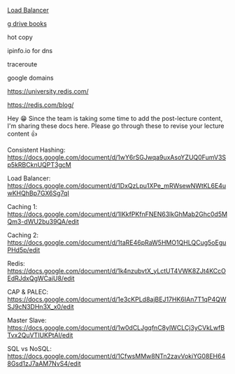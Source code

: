 

[Load Balancer](https://docs.google.com/document/d/1DxQzLpu1XPe_mRWsewNWtKL6E4uwKHQhBp7GX6Sg7qI/edit)


[g drive books](https://drive.google.com/drive/folders/1vNxeaGh376tit16Lo_mu2s9xIUP0vIEU)


hot copy

ipinfo.io for dns 

traceroute

google domains

https://university.redis.com/

https://redis.com/blog/


Hey 😁
Since the team is taking some time to add the post-lecture content, I'm sharing these docs here.
Please go through these to revise your lecture content 👍

Consistent Hashing: https://docs.google.com/document/d/1wY6rSGJwqa9uxAsoYZUQ0FumV3Sp5kRBCknUQPT3gcM

Load Balancer: https://docs.google.com/document/d/1DxQzLpu1XPe_mRWsewNWtKL6E4uwKHQhBp7GX6Sg7qI

Caching 1: https://docs.google.com/document/d/1lKkfPKfnFNEN63lkGhMab2Ghc0d5MQm3-dWU2bu39QA/edit

Caching 2: https://docs.google.com/document/d/1taRE46pRaW5HMO1QHLQCug5oEguPHd5p/edit

Redis: https://docs.google.com/document/d/1k4nzubvtX_yLctUT4VWK8ZJt4KCcOEdRJdxQgWCaiU8/edit

CAP & PALEC: https://docs.google.com/document/d/1e3cKPLd8ajBEJ17HK6IAn7T1qP4QWSJ9cN3DHn3X_x0/edit

Master Slave: https://docs.google.com/document/d/1w0dCLJgqfnC8ylWCLCj3yCVkLwfBTvx2QuVTIUKPtAI/edit

SQL vs NoSQL: https://docs.google.com/document/d/1CfwsMMw8NTn2zavVokiYG08EH648Gsd1zJ7aAM7NvS4/edit